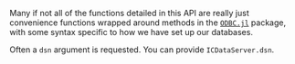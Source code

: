 
Many if not all of the functions detailed in this API are really just convenience functions wrapped around methods in the [`ODBC.jl`](https://github.com/JuliaDB/ODBC.jl) package, with some syntax specific to how we have set up our databases.


Often a `dsn` argument is requested. You can provide `ICDataServer.dsn`.

